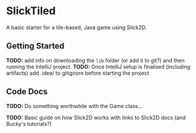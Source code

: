 SlickTiled
==========

A basic starter for a tile-based, Java game using Slick2D.


Getting Started
---------------

**TODO:** add info on downloading the `lib` folder (or add it to git?) and then running the IntelliJ project.
**TODO:** Once IntelliJ setup is finalised (including artifacts) add .idea/ to gitignore before starting the project

Code Docs
---------

**TODO:** Do something worthwhile with the Game class...

**TODO:** Basic guide on how Slick2D works with links to Slick2D docs (and Bucky's tutorials?)
